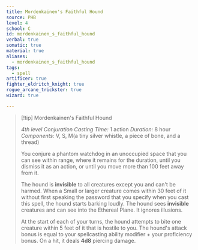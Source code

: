 ```yaml
---
title: Mordenkainen's Faithful Hound
source: PHB
level: 4
school: C
id: mordenkainen_s_faithful_hound
verbal: true
somatic: true
material: true
aliases:
  - mordenkainen_s_faithful_hound
tags:
  - spell
artificer: true
fighter_eldritch_knight: true
rogue_arcane_trickster: true
wizard: true

---
```

>[!tip] Mordenkainen's Faithful Hound
>
> *4th level Conjuration*
> *Casting Time:* 1 action
> *Duration:* 8 hour
> *Components:* V, S, M(a tiny silver whistle, a piece of bone, and a thread)
>
>You conjure a phantom watchdog in an unoccupied space that you can see within range, where it remains for the duration, until you dismiss it as an action, or until you move more than 100 feet away from it.
>
>The hound is **invisible** to all creatures except you and can't be harmed. When a Small or larger creature comes within 30 feet of it without first speaking the password that you specify when you cast this spell, the hound starts barking loudly. The hound sees **invisible** creatures and can see into the Ethereal Plane. It ignores illusions.
>
>At the start of each of your turns, the hound attempts to bite one creature within 5 feet of it that is hostile to you. The hound's attack bonus is equal to your spellcasting ability modifier + your proficiency bonus. On a hit, it deals **4d8** piercing damage.
>

